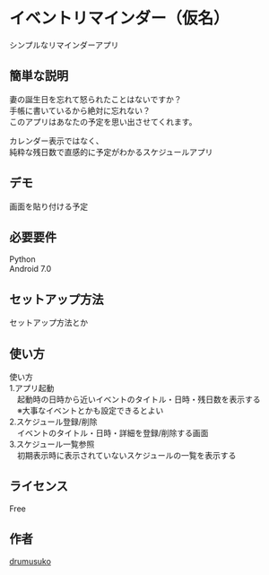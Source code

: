 イベントリマインダー（仮名）
====

シンプルなリマインダーアプリ

## 簡単な説明
妻の誕生日を忘れて怒られたことはないですか？  
手帳に書いているから絶対に忘れない？  
このアプリはあなたの予定を思い出させてくれます。  

カレンダー表示ではなく、  
純粋な残日数で直感的に予定がわかるスケジュールアプリ

## デモ
画面を貼り付ける予定

## 必要要件
Python  
Android 7.0

## セットアップ方法
セットアップ方法とか

## 使い方
使い方  
1.アプリ起動  
　起動時の日時から近いイベントのタイトル・日時・残日数を表示する  
　※大事なイベントとかも設定できるとよい  
2.スケジュール登録/削除  
　イベントのタイトル・日時・詳細を登録/削除する画面  
3.スケジュール一覧参照  
　初期表示時に表示されていないスケジュールの一覧を表示する  

## ライセンス
Free

## 作者

[drumusuko](https://github.com/drumusuko)
